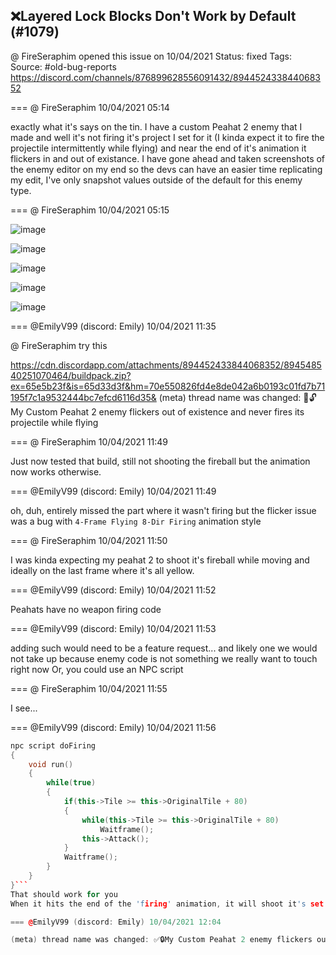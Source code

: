 ## ❌Layered Lock Blocks Don't Work by Default (#1079)
@ FireSeraphim opened this issue on 10/04/2021
Status: fixed
Tags: 
Source: #old-bug-reports https://discord.com/channels/876899628556091432/894452433844068352


=== @ FireSeraphim 10/04/2021 05:14

exactly what it's says on the tin. I have a custom Peahat 2 enemy that I made and well it's not firing it's project I set for it (I kinda expect it to fire the projectile intermittently while flying) and near the end of it's animation it flickers in and out of existance. I have gone ahead and taken screenshots of the enemy editor on my end so the devs can have an easier time replicating my edit, I've only snapshot values outside of the default for this enemy type.

=== @ FireSeraphim 10/04/2021 05:15


![image](https://cdn.discordapp.com/attachments/894452433844068352/894452689180712980/Screen_Shot_007.PNG?ex=65e558fb&is=65d2e3fb&hm=9eee3c2d8e1882baab267078f9db1e048c2166e1f0bd6c7c4af7a7742a42e694&)

![image](https://cdn.discordapp.com/attachments/894452433844068352/894452713159540766/Screen_Shot_007.PNG?ex=65e55900&is=65d2e400&hm=9d45e6aabc9a12ab9cd0944efb20a6db0f34d59023cbcc7eb8c962d77e6a968f&)

![image](https://cdn.discordapp.com/attachments/894452433844068352/894452747078869002/Screen_Shot_010.PNG?ex=65e55909&is=65d2e409&hm=52fc0d975e24f81b0206f1648370790ee59e2a83cd6dacbf7127cb96942a2862&)

![image](https://cdn.discordapp.com/attachments/894452433844068352/894452794608713728/Screen_Shot_008.PNG?ex=65e55914&is=65d2e414&hm=e30244090a14f21228374597913dd88f6d57fee770351dab6fef396cb0d501e6&)

![image](https://cdn.discordapp.com/attachments/894452433844068352/894452883968360508/Screen_Shot_009.PNG?ex=65e55929&is=65d2e429&hm=6de359c8d28bb7494d73e554cf2acd93135e33a08f7361920563d4bb9c0a90d6&)

=== @EmilyV99 (discord: Emily) 10/04/2021 11:35

@ FireSeraphim try this

https://cdn.discordapp.com/attachments/894452433844068352/894548540251070464/buildpack.zip?ex=65e5b23f&is=65d33d3f&hm=70e550826fd4e8de042a6b0193c01fd7b71195f7c1a9532444bc7efcd6116d35&
(meta) thread name was changed: 💊🔓My Custom Peahat 2 enemy flickers out of existence and never fires its projectile while flying

=== @ FireSeraphim 10/04/2021 11:49

Just now tested that build, still not shooting the fireball but the animation now works otherwise.

=== @EmilyV99 (discord: Emily) 10/04/2021 11:49

oh, duh, entirely missed the part where it wasn't firing
but the flicker issue was a bug with `4-Frame Flying 8-Dir Firing` animation style

=== @ FireSeraphim 10/04/2021 11:50

I was kinda expecting my peahat 2 to shoot it's fireball while moving and ideally on the last frame where it's all yellow.

=== @EmilyV99 (discord: Emily) 10/04/2021 11:52

Peahats have no weapon firing code

=== @EmilyV99 (discord: Emily) 10/04/2021 11:53

adding such would need to be a feature request... and likely one we would not take up because enemy code is not something we really want to touch right now
Or, you could use an NPC script

=== @ FireSeraphim 10/04/2021 11:55

I see...

=== @EmilyV99 (discord: Emily) 10/04/2021 11:56

```cpp
npc script doFiring
{
    void run()
    {
        while(true)
        {
            if(this->Tile >= this->OriginalTile + 80)
            {
                while(this->Tile >= this->OriginalTile + 80)
                    Waitframe();
                this->Attack();
            }
            Waitframe();
        }
    }
}```
That should work for you
When it hits the end of the 'firing' animation, it will shoot it's set weapon

=== @EmilyV99 (discord: Emily) 10/04/2021 12:04

(meta) thread name was changed: ✅🔒My Custom Peahat 2 enemy flickers out of existence and never fires its projectile while flying

